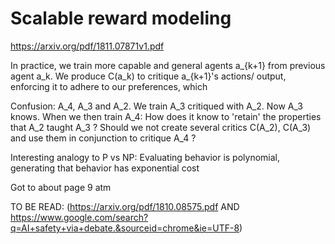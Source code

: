 # Scalable reward modeling

https://arxiv.org/pdf/1811.07871v1.pdf


In practice, we train more capable and general agents a_{k+1} from previous agent a_k. We produce C(a_k) to critique a_{k+1}'s actions/ output, enforcing it to adhere to our preferences, which 

Confusion: A_4, A_3 and A_2. We train A_3 critiqued with A_2. Now A_3 knows. When we then train A_4: How does it know to 'retain' the properties that A_2 taught A_3 ? Should we not create several critics C(A_2), C(A_3) and use them in conjunction to critique A_4 ?

Interesting analogy to P vs NP: Evaluating behavior is polynomial, generating that behavior has exponential cost

Got to about page 9 atm

TO BE READ: (https://arxiv.org/pdf/1810.08575.pdf AND https://www.google.com/search?q=AI+safety+via+debate.&sourceid=chrome&ie=UTF-8)